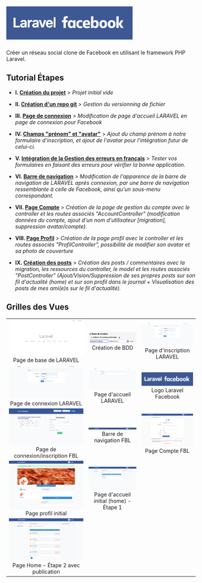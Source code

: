# ![Logo Laravel Facebook](docs/logo-laravel-facebook.png)

Créer un réseau social clone de Facebook en utilisant le framework PHP Laravel.

## Tutorial Étapes

-   **I. [Création du projet](docs/creation-projet.md)** > _Projet initial vide_

-   **II. [Création d'un repo git](docs/creation-repo-git.md)** > _Gestion du versionning de fichier_

-   **III. [Page de connexion](docs/page-connexion.md)** > _Modification de page d'accueil LARAVEL en page de connexion pour Facebook_

-   **IV. [Champs "prénom" et "avatar"](docs/firstname-and-avatar.md)** > _Ajout du champ prénom à notre formulaire d'inscription, et ajout de l'avatar pour l'intégration futur de celui-ci._

-   **V. [Intégration de la Gestion des erreurs en français](docs/gestion-erreur-fr.md)** > _Tester vos formulaires en faisant des erreurs pour vérifier la bonne application._

-   **VI. [Barre de navigation](docs/barre-navigation.md)** > _Modification de l'apparence de la barre de navigation de LARAVEL après connexion, par une barre de navigation ressemblante à celle de Facebook, ainsi qu'un sous-menu correspondant._

-   **VII. [Page Compte](docs/page-compte.md)** > _Création de la page de gestion du compte avec le controller et les routes associés "AccountController" (modification données du compte, ajout d'un nom d'utilisateur \[migration], suppression avatar/compte)._

-   **VIII. [Page Profil](docs/page-profil.md)** > _Création de la page profil avec le controller et les routes associés "ProfilController", possibilité de modifier son avatar et sa photo de couverture_

-   **IX. [Création des posts](docs/posts.md)** > _Création des posts / commentaires avec la migration, les ressources du controller, le model et les routes associés "PostController" (Ajout/Vision/Suppression de ses propres posts sur son fil d'actualité (home) et sur son profil dans le journal + Visualisation des posts de mes ami(e)s sur le fil d'actualité)._

## Grilles des Vues

|                                                                                                                |                                                                                           |                                                                                |
| :------------------------------------------------------------------------------------------------------------: | :---------------------------------------------------------------------------------------: | :----------------------------------------------------------------------------: |
|                       ![docs/localhost.png](docs/localhost.png) Page de base de LARAVEL                        |      ![docs/PHPMyAdmin-CreateBDD.png](docs/PHPMyAdmin-CreateBDD.png) Création de BDD      |  ![docs/Base-register.png](docs/Base-register.png) Page d'inscription LARAVEL  |
|                     ![docs/Base-login.png](docs/Base-login.png) Page de connexion LARAVEL                      |        ![docs/Base-logged_in.png](docs/Base-logged_in.png) Page d'accueil LARAVEL         | ![Logo Laravel Facebook](docs/logo-laravel-facebook.png) Logo Laravel Facebook |
|                 ![docs/FB-welcome.png](docs/FB-welcome.png) Page de connexion/inscription FBL                  |    ![FBL-barre-navigation.png](docs/FBL-barre-navigation.png) Barre de navigation FBL     |     ![docs/FBL-page-compte.png](docs/FBL-page-compte.png) Page Compte FBL      |
|          ![docs/profil-edit-avatar-cover.png](docs/profil-edit-avatar-cover.png) Page profil initial           | ![docs/FBL-page-home.png](docs/FBL-page-home.png) Page d'accueil initial (home) - Étape 1 |
| ![docs/FBL-page-home-publication.png](docs/FBL-page-home-publication.png) Page Home - Étape 2 avec publication |
